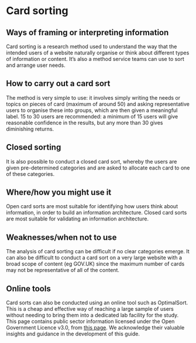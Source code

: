 
# Card sorting

## Ways of framing or interpreting information

Card sorting is a research method used to understand the way that the intended users of a website naturally organise or think about different types of information or content. It’s also a method service teams can use to sort and arrange user needs.

## How to carry out a card sort

The method is very simple to use: it involves simply writing the needs or topics on pieces of card (maximum of around 50) and asking representative users to organise these into groups, which are then given a meaningful label. 15 to 30 users are recommended: a minimum of 15 users will give reasonable confidence in the results, but any more than 30 gives diminishing returns.

## Closed sorting

It is also possible to conduct a closed card sort, whereby the users are given pre-determined categories and are asked to allocate each card to one of these categories.

## Where/how you might use it
Open card sorts are most suitable for identifying how users think about information, in order to build an information architecture. Closed card sorts are most suitable for validating an information architecture.

## Weaknesses/when not to use

The analysis of card sorting can be difficult if no clear categories emerge. It can also be difficult to conduct a card sort on a very large website with a broad scope of content (eg GOV.UK) since the maximum number of cards may not be representative of all of the content.

## Online tools

Card sorts can also be conducted using an online tool such as OptimalSort. This is a cheap and effective way of reaching a large sample of users without needing to bring them into a dedicated lab facility for the study.
 
This page contains public sector information licensed under the Open Government Licence v3.0, from [this page](https://www.gov.uk/service-manual/user-centred-design/card-sorting.html). We acknowledge their valuable insights and guidance in the development of this guide.